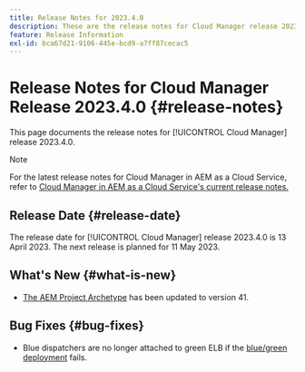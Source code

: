 ```yaml
---
title: Release Notes for 2023.4.0
description: These are the release notes for Cloud Manager release 2023.4.0.
feature: Release Information
exl-id: bca67d21-9106-445e-bcd9-a7ff87cecac5
---
```

# Release Notes for Cloud Manager Release 2023.4.0 {#release-notes}

This page documents the release notes for [!UICONTROL Cloud Manager] release 2023.4.0.

>[!NOTE]
>
>For the latest release notes for Cloud Manager in AEM as a Cloud Service, refer to [Cloud Manager in AEM as a Cloud Service's current release notes.](https://experienceleague.adobe.com/docs/experience-manager-cloud-service/content/implementing/using-cloud-manager/release-notes-cloud-manager/release-notes-cm-current.html)

## Release Date {#release-date}

The release date for [!UICONTROL Cloud Manager] release 2023.4.0 is 13 April 2023. The next release is planned for 11 May 2023.

## What's New {#what-is-new}

* [The AEM Project Archetype](https://experienceleague.adobe.com/docs/experience-manager-core-components/using/developing/archetype/overview.html) has been updated to version 41.

## Bug Fixes {#bug-fixes}

* Blue dispatchers are no longer attached to green ELB if the [blue/green deployment](/help/introduction.md#blue-green) fails.
